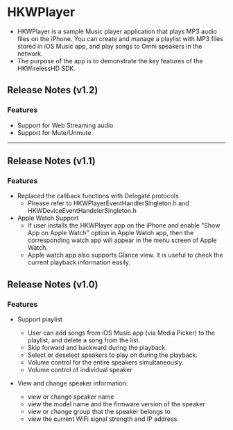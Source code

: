 # HKWPlayer

* HKWPlayer is a sample Music player application that plays MP3 audio files on the iPhone. You can create and manage a playlist with MP3 files stored in iOS Music app, and play songs to Omni speakers in the network.
* The purpose of the app is to demonstrate the key features of the HKWirelessHD SDK.  

## Release Notes (v1.2)
### Features
* Support for Web Streaming audio
* Support for Mute/Unmute

----
## Release Notes (v1.1)
### Features
* Replaced the callback functions with Delegate protocols
  - Plrease refer to HKWPlayerEventHandlerSingleton.h and HKWDeviceEventHandelerSingleton.h
* Apple Watch Support
  -  If user installs the HKWPlayer app on the iPhone and enable "Show App on Apple Watch" option in Apple Watch app, then the corresponding watch app will appear in the menu screen of Apple Watch.
  - Apple watch app also supports Glance view. It is useful to check the current playback information easily.

## Release Notes (v1.0)

### Features
* Support playlist
  - User can add songs from iOS Music app (via Media Picker) to the playlist, and delete a song from the list.
  - Skip forward and backward during the playback.
  - Select or deselect speakers to play on during the playback.
  - Volume control for the entire speakers simultaneously.
  - Volume control of individual speaker

* View and change speaker information:
  - view or change speaker name
  - view the model name and the firmware version of the speaker
  - view or change group that the speaker belongs to
  - view the current WiFi signal strength and IP address